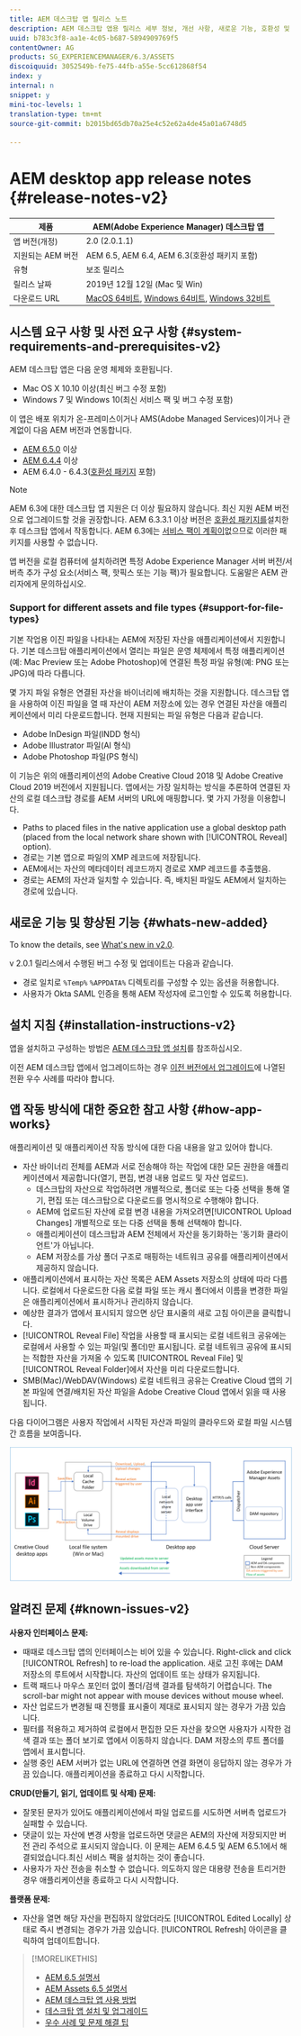 ```yaml
---
title: AEM 데스크탑 앱 릴리스 노트
description: AEM 데스크탑 앱용 릴리스 세부 정보, 개선 사항, 새로운 기능, 호환성 및 다운로드 링크.
uuid: b783c3f8-aa1e-4c05-b687-5894909769f5
contentOwner: AG
products: SG_EXPERIENCEMANAGER/6.3/ASSETS
discoiquuid: 3052549b-fe75-44fb-a55e-5cc612868f54
index: y
internal: n
snippet: y
mini-toc-levels: 1
translation-type: tm+mt
source-git-commit: b2015bd65db70a25e4c52e62a4de45a01a6748d5

---
```



# AEM desktop app release notes {#release-notes-v2}

| 제품 | AEM(Adobe Experience Manager) 데스크탑 앱 |
|---------------|--------------------------------------------------------------------|
| 앱 버전(개정) | 2.0 (2.0.1.1) |
| 지원되는 AEM 버전 | AEM 6.5, AEM 6.4, AEM 6.3(호환성 패키지 포함) |
| 유형 | 보조 릴리스 |
| 릴리스 날짜 | 2019년 12월 12일 (Mac 및 Win) |
| 다운로드 URL | [MacOS 64비트](https://download.macromedia.com/aem-assets-companion-app/aem-desktop-osx-2.0.1.1.dmg), [Windows 64비트](https://download.macromedia.com/aem-assets-companion-app/aem-desktop-win64-2.0.1.1.exe), [Windows 32비트](https://download.macromedia.com/aem-assets-companion-app/aem-desktop-win32-2.0.1.1.exe) |

## 시스템 요구 사항 및 사전 요구 사항 {#system-requirements-and-prerequisites-v2}

AEM 데스크탑 앱은 다음 운영 체제와 호환됩니다.

* Mac OS X 10.10 이상(최신 버그 수정 포함)
* Windows 7 및 Windows 10(최신 서비스 팩 및 버그 수정 포함)

이 앱은 배포 위치가 온-프레미스이거나 AMS(Adobe Managed Services)이거나 관계없이 다음 AEM 버전과 연동합니다.

* [AEM 6.5.0](https://helpx.adobe.com/experience-manager/6-5/release-notes.html) 이상
* [AEM 6.4.4](https://helpx.adobe.com/experience-manager/6-4/release-notes/sp-release-notes.html) 이상
* AEM 6.4.0 - 6.4.3([호환성 패키지](https://www.adobeaemcloud.com/content/marketplace/marketplaceProxy.html?packagePath=/content/companies/public/adobe/packages/cq640/featurepack/adobe-asset-link-support) 포함)

>[!NOTE]
>
>AEM 6.3에 대한 데스크탑 앱 지원은 더 이상 필요하지 않습니다. 최신 지원 AEM 버전으로 업그레이드할 것을 권장합니다.
>AEM 6.3.3.1 이상 버전은 [호환성 패키지를](https://www.adobeaemcloud.com/content/marketplace/marketplaceProxy.html?packagePath=/content/companies/public/adobe/packages/cq640/featurepack/adobe-asset-link-support)설치한 후 데스크탑 앱에서 작동합니다. AEM 6.3에는 [서비스 팩이 계획이](https://helpx.adobe.com/experience-manager/maintenance-releases-roadmap.html)없으므로 이러한 패키지를 사용할 수 없습니다.

앱 버전을 로컬 컴퓨터에 설치하려면 특정 Adobe Experience Manager 서버 버전/서버측 추가 구성 요소(서비스 팩, 핫픽스 또는 기능 팩)가 필요합니다. 도움말은 AEM 관리자에게 문의하십시오.

### Support for different assets and file types {#support-for-file-types}

기본 작업용 이진 파일을 나타내는 AEM에 저장된 자산을 애플리케이션에서 지원합니다. 기본 데스크탑 애플리케이션에서 열리는 파일은 운영 체제에서 특정 애플리케이션(예: Mac Preview 또는 Adobe Photoshop)에 연결된 특정 파일 유형(예: PNG 또는 JPG)에 따라 다릅니다.

몇 가지 파일 유형은 연결된 자산을 바이너리에 배치하는 것을 지원합니다. 데스크탑 앱을 사용하여 이진 파일을 열 때 자산이 AEM 저장소에 있는 경우 연결된 자산을 애플리케이션에서 미리 다운로드합니다. 현재 지원되는 파일 유형은 다음과 같습니다.

* Adobe InDesign 파일(INDD 형식)
* Adobe Illustrator 파일(AI 형식)
* Adobe Photoshop 파일(PS 형식)

이 기능은 위의 애플리케이션의 Adobe Creative Cloud 2018 및 Adobe Creative Cloud 2019 버전에서 지원됩니다. 앱에서는 가장 일치하는 방식을 추론하여 연결된 자산의 로컬 데스크탑 경로를 AEM 서버의 URL에 매핑합니다. 몇 가지 가정을 이용합니다.

* Paths to placed files in the native application use a global desktop path (placed from the local network share shown with [!UICONTROL Reveal] option).
* 경로는 기본 앱으로 파일의 XMP 레코드에 저장됩니다.
* AEM에서는 자산의 메타데이터 레코드까지 경로로 XMP 레코드를 추출했음.
* 경로는 AEM의 자산과 일치할 수 있습니다. 즉, 배치된 파일도 AEM에서 일치하는 경로에 있습니다.

## 새로운 기능 및 향상된 기능 {#whats-new-added}

To know the details, see [What's new in v2.0](introduction.md#whats-new-v2).

v 2.0.1 릴리스에서 수행된 버그 수정 및 업데이트는 다음과 같습니다.

* 경로 일치로 `%Temp%` `%APPDATA%` 디렉토리를 구성할 수 있는 옵션을 허용합니다. <!-- CQ-4282665 -->
* 사용자가 Okta SAML 인증을 통해 AEM 작성자에 로그인할 수 있도록 허용합니다. <!-- CQ-4278134 -->


## 설치 지침 {#installation-instructions-v2}

앱을 설치하고 구성하는 방법은 [AEM 데스크탑 앱 설치](install-upgrade.md)를 참조하십시오.

이전 AEM 데스크탑 앱에서 업그레이드하는 경우 [이전 버전에서 업그레이드](install-upgrade.md#upgrade-from-previous-version)에 나열된 전환 우수 사례를 따라야 합니다.

## 앱 작동 방식에 대한 중요한 참고 사항 {#how-app-works}

애플리케이션 및 애플리케이션 작동 방식에 대한 다음 내용을 알고 있어야 합니다.

* 자산 바이너리 전체를 AEM과 서로 전송해야 하는 작업에 대한 모든 권한을 애플리케이션에서 제공합니다(열기, 편집, 변경 내용 업로드 및 자산 업로드).
   * 데스크탑의 자산으로 작업하려면 개별적으로, 폴더로 또는 다중 선택을 통해 열기, 편집 또는 데스크탑으로 다운로드를 명시적으로 수행해야 합니다.
   * AEM에 업로드된 자산에 로컬 변경 내용을 가져오려면[!UICONTROL Upload Changes] 개별적으로 또는 다중 선택을 통해 선택해야 합니다.
   * 애플리케이션이 데스크탑과 AEM 전체에서 자산을 동기화하는 '동기화 클라이언트'가 아닙니다.
   * AEM 저장소를 가상 폴더 구조로 매핑하는 네트워크 공유를 애플리케이션에서 제공하지 않습니다.
* 애플리케이션에서 표시하는 자산 목록은 AEM Assets 저장소의 상태에 따라 다릅니다. 로컬에서 다운로드한 다음 로컬 파일 또는 캐시 폴더에서 이름을 변경한 파일은 애플리케이션에서 표시하거나 관리하지 않습니다.
* 예상한 결과가 앱에서 표시되지 않으면 상단 표시줄의 새로 고침 아이콘을 클릭합니다.
* [!UICONTROL Reveal File] 작업을 사용할 때 표시되는 로컬 네트워크 공유에는 로컬에서 사용할 수 있는 파일(및 폴더)만 표시됩니다. 로컬 네트워크 공유에 표시되는 적합한 자산을 가져올 수 있도록 [!UICONTROL Reveal File] 및 [!UICONTROL Reveal Folder]에서 자산을 미리 다운로드합니다.
* SMB(Mac)/WebDAV(Windows) 로컬 네트워크 공유는 Creative Cloud 앱의 기본 파일에 연결/배치된 자산 파일을 Adobe Creative Cloud 앱에서 읽을 때 사용됩니다.

다음 다이어그램은 사용자 작업에서 시작된 자산과 파일의 클라우드와 로컬 파일 시스템 간 흐름을 보여줍니다.

![데스크탑 앱을 통한 AEM 서버부터 기본 데스크탑 앱까지 자산 흐름](assets/da20_flow_diagram.png)

## 알려진 문제 {#known-issues-v2}

**사용자 인터페이스 문제:**

* 때때로 데스크탑 앱의 인터페이스는 비어 있을 수 있습니다. Right-click and click [!UICONTROL Refresh] to re-load the application. 새로 고친 후에는 DAM 저장소의 루트에서 시작합니다. 자산의 업데이트 또는 상태가 유지됩니다. <!-- CQ-4270267 -->
* 트랙 패드나 마우스 포인터 없이 폴더/검색 결과를 탐색하기 어렵습니다. The scroll-bar might not appear with mouse devices without mouse wheel. <!-- CQ-4269947 -->
* 자산 업로드가 변경될 때 진행률 표시줄이 제대로 표시되지 않는 경우가 가끔 있습니다.
* 필터를 적용하고 제거하여 로컬에서 편집한 모든 자산을 찾으면 사용자가 시작한 검색 결과 또는 폴더 보기로 앱에서 이동하지 않습니다. DAM 저장소의 루트 폴더를 앱에서 표시합니다.
* 실행 중인 AEM 서버가 없는 URL에 연결하면 연결 화면이 응답하지 않는 경우가 가끔 있습니다. 애플리케이션을 종료하고 다시 시작합니다.

**CRUD(만들기, 읽기, 업데이트 및 삭제) 문제:**

* 잘못된 문자가 있어도 애플리케이션에서 파일 업로드를 시도하면 서버측 업로드가 실패할 수 있습니다. <!-- CQ-4273652 -->
* 댓글이 있는 자산에 변경 사항을 업로드하면 댓글은 AEM의 자산에 저장되지만 버전 관리 주석으로 표시되지 않습니다. 이 문제는 AEM 6.4.5 및 AEM 6.5.1에서 해결되었습니다.최신 서비스 팩을 설치하는 것이 좋습니다. <!-- CQ-4268990 -->
* 사용자가 자산 전송을 취소할 수 없습니다. 의도하지 않은 대용량 전송을 트리거한 경우 애플리케이션을 종료하고 다시 시작합니다. <!-- CQ-4278940 -->

**플랫폼 문제:**

* 자산을 열면 해당 자산을 편집하지 않았더라도 [!UICONTROL Edited Locally] 상태로 즉시 변경되는 경우가 가끔 있습니다. [!UICONTROL Refresh] 아이콘을 클릭하여 업데이트합니다.

>[!MORELIKETHIS]
>
>* [AEM 6.5 설명서](https://helpx.adobe.com/support/experience-manager/6-5.html)
>* [AEM Assets 6.5 설명서](https://docs.adobe.com/content/help/en/experience-manager-65/assets/home.html)
>* [AEM 데스크탑 앱 사용 방법](using.md)
>* [데스크탑 앱 설치 및 업그레이드](install-upgrade.md)
>* [우수 사례 및 문제 해결 팁](troubleshoot.md)

